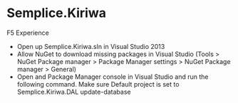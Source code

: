Semplice.Kiriwa
===============

F5 Experience
- Open up Semplice.Kiriwa.sln in Visual Studio 2013
- Allow NuGet to download missing packages in Visual Studio (Tools > NuGet Package manager > Package Manager settings > NuGet Package manager > General)
- Open and Package Manager console in Visual Studio and run the following command. Make sure Default project is set to Semplice.Kiriwa.DAL
    update-database
